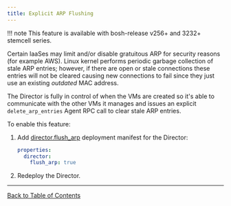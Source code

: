 ```yaml
---
title: Explicit ARP Flushing
---
```


!!! note
    This feature is available with bosh-release v256+ and 3232+ stemcell series.

Certain IaaSes may limit and/or disable gratuitous ARP for security reasons (for example AWS). Linux kernel performs periodic garbage collection of stale ARP entries; however, if there are open or stale connections these entries will not be cleared causing new connections to fail since they just use an existing *outdated* MAC address.

The Director is fully in control of when the VMs are created so it's able to communicate with the other VMs it manages and issues an explicit `delete_arp_entries` Agent RPC call to clear stale ARP entries.

To enable this feature:

1. Add [director.flush_arp](http://bosh.io/jobs/director?source=github.com/cloudfoundry/bosh#p=director.flush_arp) deployment manifest for the Director:

    ```yaml
    properties:
      director:
        flush_arp: true
    ```

1. Redeploy the Director.

---
[Back to Table of Contents](index.md#director-config)
